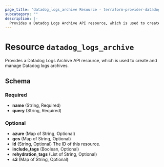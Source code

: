 ```yaml
---
page_title: "datadog_logs_archive Resource - terraform-provider-datadog"
subcategory: ""
description: |-
  Provides a Datadog Logs Archive API resource, which is used to create and manage Datadog logs archives.
---
```


# Resource `datadog_logs_archive`

Provides a Datadog Logs Archive API resource, which is used to create and manage Datadog logs archives.



## Schema

### Required

- **name** (String, Required)
- **query** (String, Required)

### Optional

- **azure** (Map of String, Optional)
- **gcs** (Map of String, Optional)
- **id** (String, Optional) The ID of this resource.
- **include_tags** (Boolean, Optional)
- **rehydration_tags** (List of String, Optional)
- **s3** (Map of String, Optional)


